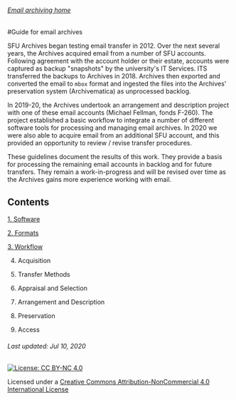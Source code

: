 ###### [Email archiving home](../README.md)

#Guide for email archives

SFU Archives began testing email transfer in 2012. Over the next several years, the Archives acquired email from a number of SFU accounts. Following agreement with the account holder or their estate, accounts were captured as backup "snapshots" by the university's IT Services. ITS transferred the backups to Archives in 2018. Archives then exported and converted the email to `mbox` format and ingested the files into the Archives' preservation system (Archivematica) as unprocessed backlog.

In 2019-20, the Archives undertook an arrangement and description project with one of these email accounts (Michael Fellman, fonds F-260). The project established a basic workflow to integrate a number of different software tools for processing and managing email archives. In 2020 we were also able to acquire email from an additional SFU account, and this provided an opportunity to review / revise transfer procedures.

These guidelines document the results of this work. They provide a basis for processing the remaining email accounts in backlog and for future transfers. They remain a work-in-progress and will be revised over time as the Archives gains more experience working with email.

## Contents

[1. Software](./s1-software.md)

[2. Formats](./s2-formats.md)

[3. Workflow](./s3-workflow.md)

4. Acquisition

5. Transfer Methods

6. Appraisal and Selection

7. Arrangement and Description

8. Preservation

9. Access

###### Last updated: Jul 10, 2020

[![License: CC BY-NC 4.0](https://img.shields.io/badge/License-CC%20BY--NC%204.0-lightgrey.svg)](https://creativecommons.org/licenses/by-nc/4.0/)

Licensed under a [Creative Commons Attribution-NonCommercial 4.0 International License](https://creativecommons.org/licenses/by-nc/4.0/)
